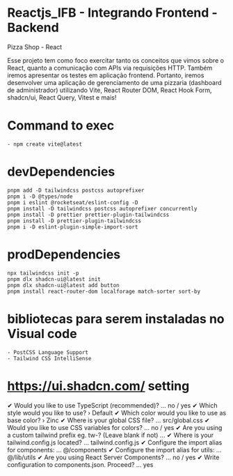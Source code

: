 # Reactjs_IFB - Integrando Frontend - Backend
Pizza Shop - React


Esse projeto tem como foco exercitar tanto os conceitos que vimos sobre o React, 
quanto a comunicação com APIs via requisições HTTP. 
Também iremos apresentar os testes em aplicação frontend. 
Portanto, iremos desenvolver uma aplicação de gerenciamento de uma pizzaria (dashboard de administrador) utilizando Vite, 
React Router DOM, React Hook Form, shadcn/ui, React Query, Vitest e mais!


# Command to exec
    - npm create vite@latest

# devDependencies
    pnpm add -D tailwindcss postcss autoprefixer
    pnpm i -D @types/node
    pnpm i eslint @rocketseat/eslint-config -D
    pnpm install -D tailwindcss postcss autoprefixer concurrently
    pnpm install -D prettier prettier-plugin-tailwindcss
    pnpm install -D prettier-plugin-tailwindcss
    pnpm i -D eslint-plugin-simple-import-sort
    


# prodDependencies
    npx tailwindcss init -p
    pnpm dlx shadcn-ui@latest init
    pnpm dlx shadcn-ui@latest add button
    pnpm install react-router-dom localforage match-sorter sort-by

# bibliotecas para serem instaladas no Visual code
    - PostCSS Language Support
    - Tailwind CSS IntelliSense

# https://ui.shadcn.com/ setting
✔ Would you like to use TypeScript (recommended)? … no / yes
✔ Which style would you like to use? › Default
✔ Which color would you like to use as base color? › Zinc
✔ Where is your global CSS file? … src/global.css
✔ Would you like to use CSS variables for colors? … no / yes
✔ Are you using a custom tailwind prefix eg. tw-? (Leave blank if not) … 
✔ Where is your tailwind.config.js located? … tailwind.config.js
✔ Configure the import alias for components: … @/components
✔ Configure the import alias for utils: … @/lib/utils
✔ Are you using React Server Components? … no / yes
✔ Write configuration to components.json. Proceed? … yes